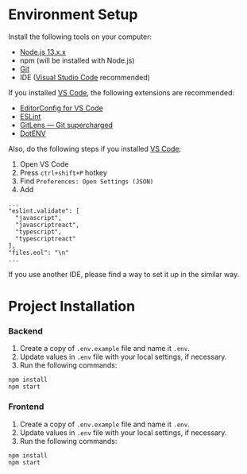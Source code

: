 # Environment Setup

Install the following tools on your computer:
* [Node.js 13.x.x](https://nodejs.org/)
* npm (will be installed with Node.js)
* [Git](https://git-scm.com/downloads)
* IDE ([Visual Studio Code](https://code.visualstudio.com/) recommended)

If you installed [VS Code](https://code.visualstudio.com/), the following extensions are recommended:
* [EditorConfig for VS Code](https://marketplace.visualstudio.com/items?itemName=EditorConfig.EditorConfig)
* [ESLint](https://marketplace.visualstudio.com/items?itemName=dbaeumer.vscode-eslint)
* [GitLens — Git supercharged](https://marketplace.visualstudio.com/items?itemName=eamodio.gitlens)
* [DotENV](https://marketplace.visualstudio.com/items?itemName=mikestead.dotenv)

Also, do the following steps if you installed [VS Code](https://code.visualstudio.com/):
1. Open VS Code
1. Press `ctrl+shift+P` hotkey
1. Find `Preferences: Open Settings (JSON)`
1. Add
```
...
"eslint.validate": [
  "javascript",
  "javascriptreact",
  "typescript",
  "typescriptreact"
],
"files.eol": "\n"
...
```

If you use another IDE, please find a way to set it up in the similar way.

# Project Installation

### Backend
1. Create a copy of `.env.example` file and name it `.env`.
1. Update values in `.env` file ​​with your local settings, if necessary.
1. Run the following commands:
```
npm install
npm start
```
### Frontend
1. Create a copy of `.env.example` file and name it `.env`.
1. Update values in `.env` file ​​with your local settings, if necessary.
1. Run the following commands:
```
npm install
npm start
```
